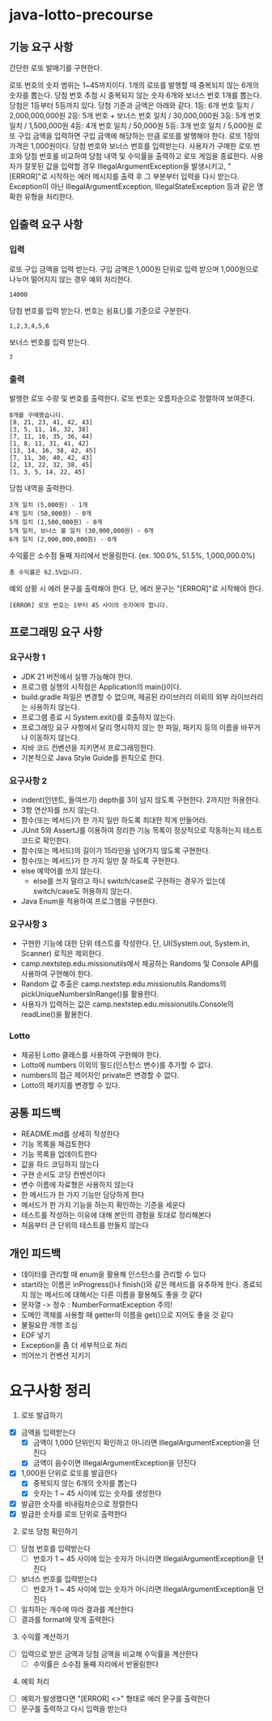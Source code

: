 # java-lotto-precourse

## 기능 요구 사항
간단한 로또 발매기를 구현한다.

로또 번호의 숫자 범위는 1~45까지이다.
1개의 로또를 발행할 때 중복되지 않는 6개의 숫자를 뽑는다.
당첨 번호 추첨 시 중복되지 않는 숫자 6개와 보너스 번호 1개를 뽑는다.
당첨은 1등부터 5등까지 있다. 당첨 기준과 금액은 아래와 같다.
1등: 6개 번호 일치 / 2,000,000,000원
2등: 5개 번호 + 보너스 번호 일치 / 30,000,000원
3등: 5개 번호 일치 / 1,500,000원
4등: 4개 번호 일치 / 50,000원
5등: 3개 번호 일치 / 5,000원
로또 구입 금액을 입력하면 구입 금액에 해당하는 만큼 로또를 발행해야 한다.
로또 1장의 가격은 1,000원이다.
당첨 번호와 보너스 번호를 입력받는다.
사용자가 구매한 로또 번호와 당첨 번호를 비교하여 당첨 내역 및 수익률을 출력하고 로또 게임을 종료한다.
사용자가 잘못된 값을 입력할 경우 IllegalArgumentException을 발생시키고, "[ERROR]"로 시작하는 에러 메시지를 출력 후 그 부분부터 입력을 다시 받는다.
Exception이 아닌 IllegalArgumentException, IllegalStateException 등과 같은 명확한 유형을 처리한다.

## 입출력 요구 사항
### 입력
로또 구입 금액을 입력 받는다. 구입 금액은 1,000원 단위로 입력 받으며 1,000원으로 나누어 떨어지지 않는 경우 예외 처리한다.
```
14000
```

당첨 번호를 입력 받는다. 번호는 쉼표(,)를 기준으로 구분한다.
```
1,2,3,4,5,6
```

보너스 번호를 입력 받는다.
```
7
```

### 출력
발행한 로또 수량 및 번호를 출력한다. 로또 번호는 오름차순으로 정렬하여 보여준다.
```
8개를 구매했습니다.
[8, 21, 23, 41, 42, 43] 
[3, 5, 11, 16, 32, 38] 
[7, 11, 16, 35, 36, 44] 
[1, 8, 11, 31, 41, 42] 
[13, 14, 16, 38, 42, 45] 
[7, 11, 30, 40, 42, 43] 
[2, 13, 22, 32, 38, 45] 
[1, 3, 5, 14, 22, 45]
```

당첨 내역을 출력한다.
```
3개 일치 (5,000원) - 1개
4개 일치 (50,000원) - 0개
5개 일치 (1,500,000원) - 0개
5개 일치, 보너스 볼 일치 (30,000,000원) - 0개
6개 일치 (2,000,000,000원) - 0개
```

수익률은 소수점 둘째 자리에서 반올림한다. (ex. 100.0%, 51.5%, 1,000,000.0%)
```
총 수익률은 62.5%입니다.
```

예외 상황 시 에러 문구를 출력해야 한다. 단, 에러 문구는 "[ERROR]"로 시작해야 한다.
```
[ERROR] 로또 번호는 1부터 45 사이의 숫자여야 합니다.
```

## 프로그래밍 요구 사항
### 요구사항 1
- JDK 21 버전에서 실행 가능해야 한다.
- 프로그램 실행의 시작점은 Application의 main()이다.
- build.gradle 파일은 변경할 수 없으며, 제공된 라이브러리 이외의 외부 라이브러리는 사용하지 않는다.
- 프로그램 종료 시 System.exit()를 호출하지 않는다.
- 프로그래밍 요구 사항에서 달리 명시하지 않는 한 파일, 패키지 등의 이름을 바꾸거나 이동하지 않는다.
- 자바 코드 컨벤션을 지키면서 프로그래밍한다.
- 기본적으로 Java Style Guide를 원칙으로 한다.
  <br>

### 요구사항 2
- indent(인덴트, 들여쓰기) depth를 3이 넘지 않도록 구현한다. 2까지만 허용한다.
- 3항 연산자를 쓰지 않는다.
- 함수(또는 메서드)가 한 가지 일만 하도록 최대한 작게 만들어라.
- JUnit 5와 AssertJ를 이용하여 정리한 기능 목록이 정상적으로 작동하는지 테스트 코드로 확인한다.
- 함수(또는 메서드)의 길이가 15라인을 넘어가지 않도록 구현한다.
- 함수(또는 메서드)가 한 가지 일만 잘 하도록 구현한다.
- else 예약어를 쓰지 않는다.
    - else를 쓰지 말라고 하니 switch/case로 구현하는 경우가 있는데 switch/case도 허용하지 않는다.
- Java Enum을 적용하여 프로그램을 구현한다.

### 요구사항 3
- 구현한 기능에 대한 단위 테스트를 작성한다. 단, UI(System.out, System.in, Scanner) 로직은 제외한다.
- camp.nextstep.edu.missionutils에서 제공하는 Randoms 및 Console API를 사용하여 구현해야 한다.
- Random 값 추출은 camp.nextstep.edu.missionutils.Randoms의 pickUniqueNumbersInRange()를 활용한다.
- 사용자가 입력하는 값은 camp.nextstep.edu.missionutils.Console의 readLine()을 활용한다.

### Lotto
- 제공된 Lotto 클래스를 사용하여 구현해야 한다.
- Lotto에 numbers 이외의 필드(인스턴스 변수)를 추가할 수 없다.
- numbers의 접근 제어자인 private은 변경할 수 없다.
- Lotto의 패키지를 변경할 수 있다.

## 공통 피드백
- README.md를 상세히 작성한다
- 기능 목록을 재검토한다
- 기능 목록을 업데이트한다
- 값을 하드 코딩하지 않는다
- 구현 순서도 코딩 컨벤션이다
- 변수 이름에 자료형은 사용하지 않는다
- 한 메서드가 한 가지 기능만 담당하게 한다
- 메서드가 한 가지 기능을 하는지 확인하는 기준을 세운다
- 테스트를 작성하는 이유에 대해 본인의 경험을 토대로 정리해본다
- 처음부터 큰 단위의 테스트를 만들지 않는다

## 개인 피드백
- 데이터를 관리할 때 enum을 활용해 인스턴스를 관리할 수 있다
- start라는 이름은 inProgress()나 finish()와 같은 메서드를 유추하게 한다. 종료되지 않는 메서드에 대해서는 다른 이름을 활용해도 좋을 것 같다
- 문자열 -> 정수 : NumberFormatException 주의!
- 도메인 객체를 사용할 때 getter의 이름을 get()으로 지어도 좋을 것 같다
- 불필요한 개행 조심
- EOF 넣기
- Exception을 좀 더 세부적으로 처리
- 띄어쓰기 컨벤션 지키기

# 요구사항 정리
1. 로또 발급하기
- [x] 금액을 입력받는다
    - [x] 금액이 1,000 단위인지 확인하고 아니라면 IllegalArgumentException을 던진다
    - [x] 금액이 음수이면 IllegalArgumentException을 던진다
- [x] 1,000원 단위로 로또를 발급한다
    - [x] 중복되지 않는 6개의 숫자를 뽑는다
    - [x] 숫자는 1 ~ 45 사이에 있는 숫자를 생성한다
- [x] 발급한 숫자를 비내림차순으로 정렬한다
- [x] 발급한 숫자를 로또 단위로 출력한다

2. 로또 당첨 확인하기
- [ ] 당첨 번호를 입력받는다
    - [ ] 번호가 1 ~ 45 사이에 있는 숫자가 아니라면 IllegalArgumentException을 던진다
- [ ] 보너스 번호를 입력받는다
    - [ ] 번호가 1 ~ 45 사이에 있는 숫자가 아니라면 IllegalArgumentException을 던진다
- [ ] 일치하는 개수에 따라 결과를 계산한다
- [ ] 결과를 format에 맞게 출력한다

3. 수익률 계산하기
- [ ] 입력으로 받은 금액과 당첨 금액을 비교해 수익률을 계산한다
    - [ ] 수익률은 소수점 둘째 자리에서 반올림한다

4. 예외 처리
- [ ] 예외가 발생했다면 "[ERROR] <<message>>" 형태로 에러 문구를 출력한다
- [ ] 문구를 출력하고 다시 입력을 받는다